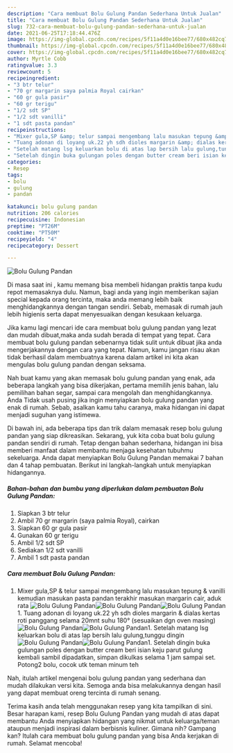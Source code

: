 ```yaml
---
description: "Cara membuat Bolu Gulung Pandan Sederhana Untuk Jualan"
title: "Cara membuat Bolu Gulung Pandan Sederhana Untuk Jualan"
slug: 732-cara-membuat-bolu-gulung-pandan-sederhana-untuk-jualan
date: 2021-06-25T17:18:44.476Z
image: https://img-global.cpcdn.com/recipes/5f11a4d0e16bee77/680x482cq70/bolu-gulung-pandan-foto-resep-utama.jpg
thumbnail: https://img-global.cpcdn.com/recipes/5f11a4d0e16bee77/680x482cq70/bolu-gulung-pandan-foto-resep-utama.jpg
cover: https://img-global.cpcdn.com/recipes/5f11a4d0e16bee77/680x482cq70/bolu-gulung-pandan-foto-resep-utama.jpg
author: Myrtle Cobb
ratingvalue: 3.3
reviewcount: 5
recipeingredient:
- "3 btr telur"
- "70 gr margarin saya palmia Royal cairkan"
- "60 gr gula pasir"
- "60 gr terigu"
- "1/2 sdt SP"
- "1/2 sdt vanilli"
- "1 sdt pasta pandan"
recipeinstructions:
- "Mixer gula,SP &amp; telur sampai mengembang lalu masukan tepung &amp; vanilli kemudian masukan pasta pandan terakhir masukan margarin cair, aduk rata"
- "Tuang adonan di loyang uk.22 yh sdh dioles margarin &amp; dialas kertas roti panggang selama 20mnt suhu 180° (sesuaikan dgn oven masing)"
- "Setelah matang lsg keluarkan bolu di atas lap bersih lalu gulung,tunggu dingin"
- "Setelah dingin buka gulungan poles dengan butter cream beri isian keju parut gulung kembali sambil dipadatkan, simpan dikulkas selama 1 jam sampai set. Potong2 bolu, cocok utk teman minum teh"
categories:
- Resep
tags:
- bolu
- gulung
- pandan

katakunci: bolu gulung pandan 
nutrition: 206 calories
recipecuisine: Indonesian
preptime: "PT26M"
cooktime: "PT50M"
recipeyield: "4"
recipecategory: Dessert

---
```



![Bolu Gulung Pandan](https://img-global.cpcdn.com/recipes/5f11a4d0e16bee77/680x482cq70/bolu-gulung-pandan-foto-resep-utama.jpg)

Di masa  saat ini , kamu memang bisa membeli hidangan praktis tanpa kudu repot memasaknya dulu. Namun, bagi anda yang ingin memberikan sajian special kepada orang tercinta, maka anda memang lebih baik menghidangkannya dengan tangan sendiri. Sebab, memasak di rumah jauh lebih higienis serta dapat menyesuaikan dengan kesukaan keluarga.

Jika kamu lagi mencari ide cara membuat bolu gulung pandan yang lezat dan mudah dibuat,maka anda sudah berada di tempat yang tepat. Cara membuat bolu gulung pandan  sebenarnya tidak sulit untuk dibuat jika anda mengerjakannya dengan cara yang tepat. Namun, kamu jangan risau akan tidak berhasil dalam membuatnya 
karena dalam artikel ini kita akan mengulas bolu gulung pandan dengan seksama.  



Nah buat kamu yang akan memasak bolu gulung pandan yang enak, ada beberapa langkah yang bisa dikerjakan, pertama memilih jenis bahan, lalu pemilihan bahan segar, sampai cara mengolah dan menghidangkannya. Anda Tidak usah pusing jika ingin menyiapkan bolu gulung pandan yang enak di rumah. Sebab, asalkan kamu  tahu caranya, maka hidangan ini dapat menjadi suguhan yang istimewa.

Di bawah ini, ada beberapa tips dan trik dalam memasak resep bolu gulung pandan yang siap dikreasikan. Sekarang, yuk kita coba buat bolu gulung pandan sendiri di rumah. Tetap dengan bahan sederhana, hidangan ini bisa memberi manfaat dalam membantu menjaga kesehatan tubuhmu sekeluarga. Anda dapat menyiapkan Bolu Gulung Pandan memakai 7 bahan dan 4 tahap pembuatan. Berikut ini langkah-langkah untuk menyiapkan hidangannya.

<!--inarticleads1-->

##### Bahan-bahan dan bumbu yang diperlukan dalam pembuatan Bolu Gulung Pandan:

1. Siapkan 3 btr telur
1. Ambil 70 gr margarin (saya palmia Royal), cairkan
1. Siapkan 60 gr gula pasir
1. Gunakan 60 gr terigu
1. Ambil 1/2 sdt SP
1. Sediakan 1/2 sdt vanilli
1. Ambil 1 sdt pasta pandan




<!--inarticleads2-->

##### Cara membuat Bolu Gulung Pandan:

1. Mixer gula,SP &amp; telur sampai mengembang lalu masukan tepung &amp; vanilli kemudian masukan pasta pandan terakhir masukan margarin cair, aduk rata
<img src="https://img-global.cpcdn.com/steps/644271aeb0d7e0c3/160x128cq70/bolu-gulung-pandan-langkah-memasak-1-foto.jpg" alt="Bolu Gulung Pandan"><img src="https://img-global.cpcdn.com/steps/eb5cafca4b233b29/160x128cq70/bolu-gulung-pandan-langkah-memasak-1-foto.jpg" alt="Bolu Gulung Pandan"><img src="https://img-global.cpcdn.com/steps/802a8cedb2d118de/160x128cq70/bolu-gulung-pandan-langkah-memasak-1-foto.jpg" alt="Bolu Gulung Pandan">1. Tuang adonan di loyang uk.22 yh sdh dioles margarin &amp; dialas kertas roti panggang selama 20mnt suhu 180° (sesuaikan dgn oven masing)
<img src="https://img-global.cpcdn.com/steps/9de57f26fab1ab00/160x128cq70/bolu-gulung-pandan-langkah-memasak-2-foto.jpg" alt="Bolu Gulung Pandan"><img src="https://img-global.cpcdn.com/steps/61ba48ca66743562/160x128cq70/bolu-gulung-pandan-langkah-memasak-2-foto.jpg" alt="Bolu Gulung Pandan">1. Setelah matang lsg keluarkan bolu di atas lap bersih lalu gulung,tunggu dingin
<img src="https://img-global.cpcdn.com/steps/efd63aecff4244b5/160x128cq70/bolu-gulung-pandan-langkah-memasak-3-foto.jpg" alt="Bolu Gulung Pandan"><img src="https://img-global.cpcdn.com/steps/59d603ea116efcca/160x128cq70/bolu-gulung-pandan-langkah-memasak-3-foto.jpg" alt="Bolu Gulung Pandan">1. Setelah dingin buka gulungan poles dengan butter cream beri isian keju parut gulung kembali sambil dipadatkan, simpan dikulkas selama 1 jam sampai set. Potong2 bolu, cocok utk teman minum teh




Nah, itulah artikel mengenai  bolu gulung pandan  yang sederhana dan mudah dilakukan versi kita. Semoga anda bisa melakukannya dengan hasil yang dapat membuat oreng tercinta di rumah senang. 

Terima kasih anda telah menggunakan resep yang kita tampilkan di sini. Besar harapan kami, resep  Bolu Gulung Pandan yang mudah di atas dapat membantu Anda menyiapkan hidangan yang nikmat untuk keluarga/teman ataupun menjadi inspirasi dalam berbisnis kuliner. Gimana nih? Gampang kan? Itulah cara membuat bolu gulung pandan yang bisa Anda kerjakan di rumah. Selamat mencoba!


